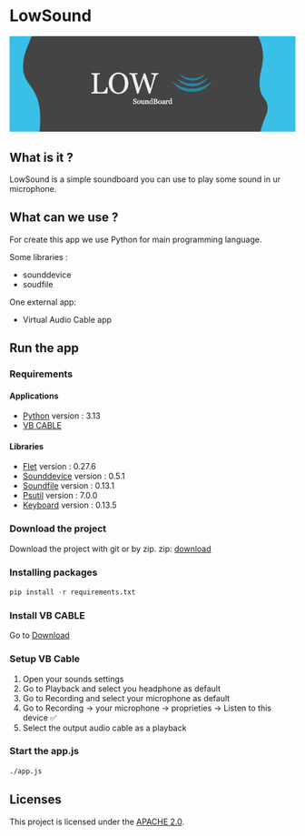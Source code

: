 # LowSound

![Logo](./ReadMeFiles/banner.jpg)

## What is it ?

LowSound is a simple soundboard you can use to play some sound in ur microphone.

## What can we use ?

For create this app we use Python for main programming language.

Some libraries :

-   sounddevice
-   soudfile

One external app:

-   Virtual Audio Cable app

## Run the app

### Requirements

#### Applications

-   [Python](https://www.python.org/downloads/) version : 3.13
-   [VB CABLE](https://vb-audio.com/Cable/)

#### Libraries

-   [Flet](https://flet.dev/) version : 0.27.6
-   [Sounddevice](https://pypi.org/project/sounddevice/) version : 0.5.1
-   [Soundfile](https://pypi.org/project/soundfile/) version : 0.13.1
-   [Psutil](https://pypi.org/project/psutil/) version : 7.0.0
-   [Keyboard](https://pypi.org/project/keyboard/) version : 0.13.5

### Download the project

Download the project with git or by zip.
zip: [download](https://github.com/Thibault343/LowSound/archive/refs/heads/main.zip)

### Installing packages

```python
pip install -r requirements.txt
```

### Install VB CABLE

Go to [Download](https://vb-audio.com/Cable/)

### Setup VB Cable

1. Open your sounds settings
2. Go to Playback and select you headphone as default
3. Go to Recording and select your microphone as default
4. Go to Recording -> your microphone -> proprieties -> Listen to this device ✅
5. Select the output audio cable as a playback

### Start the app.js

```bash
./app.js
```

## Licenses

This project is licensed under the [APACHE 2.0](LICENSE).
